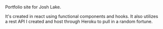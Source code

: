Portfolio site for Josh Lake.

It's created in react using functional components and hooks.
It also utilizes a rest API I created and host through Heroku to pull in a random fortune.
